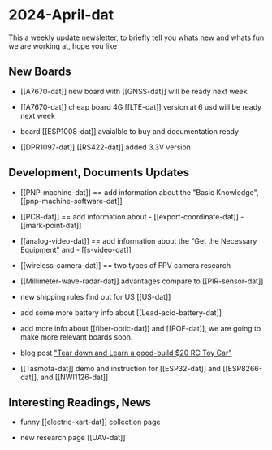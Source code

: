 
# 2024-April-dat

This a weekly update newsletter, to briefly tell you whats new and whats fun we are working at, hope you like

## New Boards

- [[A7670-dat]] new board with [[GNSS-dat]] will be ready next week

- [[A7670-dat]] cheap board 4G [[LTE-dat]] version at 6 usd will be ready next week

- board [[ESP1008-dat]] avaialble to buy and documentation ready 

- [[DPR1097-dat]] [[RS422-dat]] added 3.3V version 

## Development, Documents Updates

- [[PNP-machine-dat]] == add information about the "Basic Knowledge", [[pnp-machine-software-dat]]

- [[PCB-dat]]   == add information about - [[export-coordinate-dat]] - [[mark-point-dat]]

- [[analog-video-dat]] == add information about the "Get the Necessary Equipment" and - [[s-video-dat]]

- [[wireless-camera-dat]] == two types of FPV camera research 
  
- [[Millimeter-wave-radar-dat]] advantages compare to [[PIR-sensor-dat]]

- new shipping rules find out for US [[US-dat]]

- add some more battery info about [[Lead-acid-battery-dat]]

- add more info about [[fiber-optic-dat]] and [[POF-dat]], we are going to make more relevant boards soon.

- blog post ["Tear down and Learn a good-build $20 RC Toy Car"](https://www.electrodragon.com/disassemble-and-learn-a-good-build-20-rc-toy-car/)

- [[Tasmota-dat]] demo and instruction for [[ESP32-dat]] and [[ESP8266-dat]], and [[NWI1126-dat]]


## Interesting Readings, News

- funny [[electric-kart-dat]] collection page 

- new research page [[UAV-dat]]



